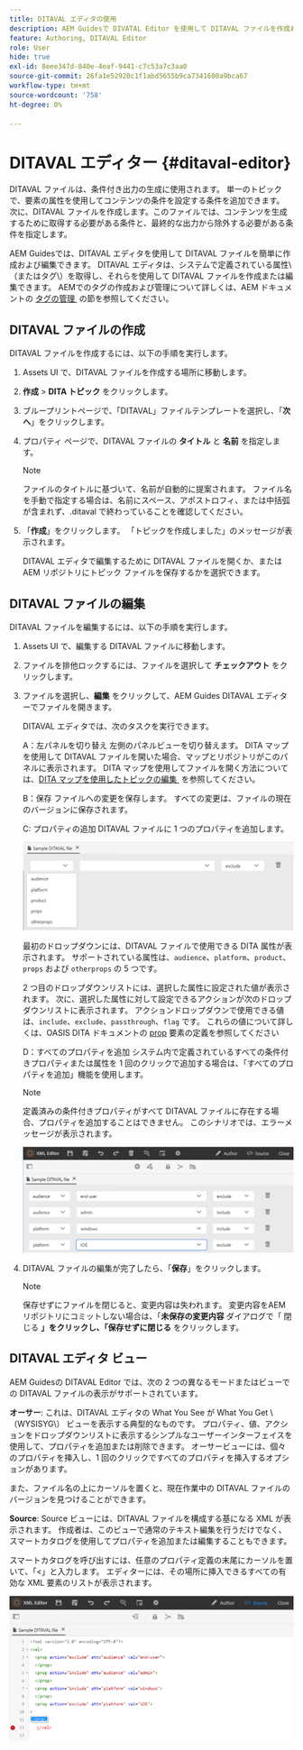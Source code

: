```yaml
---
title: DITAVAL エディタの使用
description: AEM Guidesで DIVATAL Editor を使用して DITAVAL ファイルを作成および編集する方法を理解します。 DITAVAL エディタがオーサービューおよびソースビューで DITAVAL ファイルをサポートする方法を理解する。
feature: Authoring, DITAVAL Editor
role: User
hide: true
exl-id: 8eee347d-840e-4eaf-9441-c7c53a7c3aa0
source-git-commit: 26fa1e52920c1f1abd5655b9ca7341600a9bca67
workflow-type: tm+mt
source-wordcount: '758'
ht-degree: 0%

---
```


# DITAVAL エディター {#ditaval-editor}

DITAVAL ファイルは、条件付き出力の生成に使用されます。 単一のトピックで、要素の属性を使用してコンテンツの条件を設定する条件を追加できます。 次に、DITAVAL ファイルを作成します。このファイルでは、コンテンツを生成するために取得する必要がある条件と、最終的な出力から除外する必要がある条件を指定します。

AEM Guidesでは、DITAVAL エディタを使用して DITAVAL ファイルを簡単に作成および編集できます。 DITAVAL エディタは、システムで定義されている属性\（またはタグ\）を取得し、それらを使用して DITAVAL ファイルを作成または編集できます。 AEMでのタグの作成および管理について詳しくは、AEM ドキュメントの [&#x200B; タグの管理 &#x200B;](https://experienceleague.adobe.com/docs/experience-manager-cloud-service/sites/authoring/features/tags.html?lang=ja) の節を参照してください。

## DITAVAL ファイルの作成

DITAVAL ファイルを作成するには、以下の手順を実行します。

1. Assets UI で、DITAVAL ファイルを作成する場所に移動します。

1. **作成** \> **DITA トピック** をクリックします。

1. ブループリントページで、「DITAVAL」ファイルテンプレートを選択し、「**次へ**」をクリックします。

1. プロパティ ページで、DITAVAL ファイルの **タイトル** と **名前** を指定します。

   >[!NOTE]
   >
   > ファイルのタイトルに基づいて、名前が自動的に提案されます。 ファイル名を手動で指定する場合は、名前にスペース、アポストロフィ、または中括弧が含まれず、.ditaval で終わっていることを確認してください。

1. 「**作成**」をクリックします。 「トピックを作成しました」のメッセージが表示されます。

   DITAVAL エディタで編集するために DITAVAL ファイルを開くか、またはAEM リポジトリにトピック ファイルを保存するかを選択できます。


## DITAVAL ファイルの編集

DITAVAL ファイルを編集するには、以下の手順を実行します。

1. Assets UI で、編集する DITAVAL ファイルに移動します。

1. ファイルを排他ロックするには、ファイルを選択して **チェックアウト** をクリックします。

1. ファイルを選択し、**編集** をクリックして、AEM Guides DITAVAL エディターでファイルを開きます。

   DITAVAL エディタでは、次のタスクを実行できます。

   A：左パネルを切り替え
左側のパネルビューを切り替えます。 DITA マップを使用して DITAVAL ファイルを開いた場合、マップとリポジトリがこのパネルに表示されます。 DITA マップを使用してファイルを開く方法については、[DITA マップを使用したトピックの編集 &#x200B;](map-editor-advanced-map-editor.md#id17ACJ0F0FHS) を参照してください。

   B：保存
ファイルへの変更を保存します。 すべての変更は、ファイルの現在のバージョンに保存されます。

   C: プロパティの追加
DITAVAL ファイルに 1 つのプロパティを追加します。

   ![](images/ditaval-editor-props.png)

   最初のドロップダウンには、DITAVAL ファイルで使用できる DITA 属性が表示されます。 サポートされている属性は、`audience`、`platform`、`product`、`props` および `otherprops` の 5 つです。

   2 つ目のドロップダウンリストには、選択した属性に設定された値が表示されます。 次に、選択した属性に対して設定できるアクションが次のドロップダウンリストに表示されます。 アクションドロップダウンで使用できる値は、`include`、`exclude`、`passthrough`、`flag` です。 これらの値について詳しくは、OASIS DITA ドキュメントの [prop](http://docs.oasis-open.org/dita/dita/v1.3/errata01/os/complete/part3-all-inclusive/langRef/ditaval/ditaval-prop.html#ditaval-prop) 要素の定義を参照してください

   D：すべてのプロパティを追加
システム内で定義されているすべての条件付きプロパティまたは属性を 1 回のクリックで追加する場合は、「すべてのプロパティを追加」機能を使用します。

   >[!NOTE]
   >
   > 定義済みの条件付きプロパティがすべて DITAVAL ファイルに存在する場合、プロパティを追加することはできません。 このシナリオでは、エラーメッセージが表示されます。

   ![](images/ditaval-all-props.png)

1. DITAVAL ファイルの編集が完了したら、「**保存**」をクリックします。

   >[!NOTE]
   >
   > 保存せずにファイルを閉じると、変更内容は失われます。 変更内容をAEM リポジトリにコミットしない場合は、「**未保存の変更内容** ダイアログで「**&#x200B;** 閉じる **」をクリックし、「保存せずに閉じる** をクリックします。


## DITAVAL エディタ ビュー

AEM Guidesの DITAVAL Editor では、次の 2 つの異なるモードまたはビューでの DITAVAL ファイルの表示がサポートされています。

**オーサー**:   これは、DITAVAL エディタの What You See が What You Get \（WYSISYG\） ビューを表示する典型的なものです。 プロパティ、値、アクションをドロップダウンリストに表示するシンプルなユーザーインターフェイスを使用して、プロパティを追加または削除できます。 オーサービューには、個々のプロパティを挿入し、1 回のクリックですべてのプロパティを挿入するオプションがあります。

また、ファイル名の上にカーソルを置くと、現在作業中の DITAVAL ファイルのバージョンを見つけることができます。

**Source**:   Source ビューには、DITAVAL ファイルを構成する基になる XML が表示されます。 作成者は、このビューで通常のテキスト編集を行うだけでなく、スマートカタログを使用してプロパティを追加または編集することもできます。

スマートカタログを呼び出すには、任意のプロパティ定義の末尾にカーソルを置いて、「&lt;」と入力します。 エディターには、その場所に挿入できるすべての有効な XML 要素のリストが表示されます。

![](images/ditaval-source-view.png)
